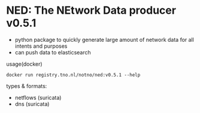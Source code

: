# NED: The NEtwork Data producer v0.5.1

* python package to quickly generate large amount of network data for all intents and purposes
* can push data to elasticsearch

usage(docker)
```
docker run registry.tno.nl/notno/ned:v0.5.1 --help
```

types & formats:
* netflows (suricata)
* dns (suricata)
